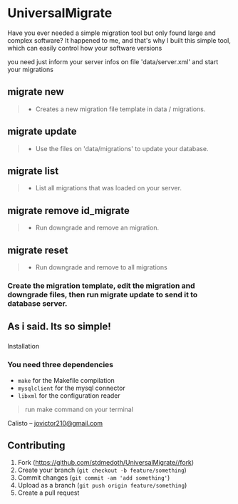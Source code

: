 # UniversalMigrate

Have you ever needed a simple migration tool but only found large and complex software?
It happened to me, and that's why I built this simple tool, which can easily control how your software versions

you need just inform your server infos on file 'data/server.xml' and start your migrations

## migrate new 
> * Creates a new migration file template in data / migrations.

## migrate update 
> * Use the files on 'data/migrations' to update your database.

## migrate list 
> * List all migrations that was loaded on your server.

## migrate remove id_migrate 
> * Run downgrade and remove an migration.

## migrate reset 
> * Run downgrade and remove to all migrations 

### Create the migration template, edit the migration and downgrade files, then run migrate update to send it to database server.

## As i said. Its so simple!

###
Installation

### You need three dependencies

* `make` for the Makefile compilation
* `mysqlclient` for the mysql connector 
* `libxml` for the configuration reader

> run make command on your terminal 


Calisto – jovictor210@gmail.com

## Contributing
1. Fork (<https://github.com/stdmedoth/UniversalMigrate//fork>)
2. Create your branch (`git checkout -b feature/something`)
3. Commit changes (`git commit -am 'add something'`)
4. Upload as a branch (`git push origin feature/something`)
5. Create a pull request
